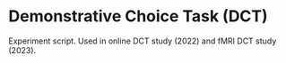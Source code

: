 # Demonstrative Choice Task (DCT) 
Experiment script. Used in online DCT study (2022) and fMRI DCT study (2023). 
